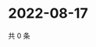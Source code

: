 # 2022-08-17

共 0 条

<!-- BEGIN WEIBO -->
<!-- 最后更新时间 Wed Aug 17 2022 07:15:12 GMT+0800 (China Standard Time) -->

<!-- END WEIBO -->
